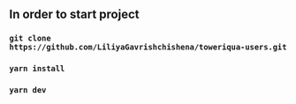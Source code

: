 ## In order to start project

### `git clone https://github.com/LiliyaGavrishchishena/toweriqua-users.git`

### `yarn install`

### `yarn dev`
